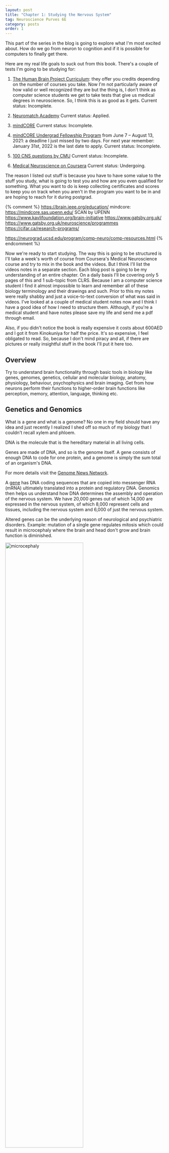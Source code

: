 ```yaml
---
layout: post
title: "Chapter 1: Studying the Nervous System"
tag: Neuroscience Purves 6E
category: posts
order: 1
---
```

This part of the series in the blog is going to explore what I'm most excited about. How do we go from neuron to cognition and if it is possible for computers to finally get there.

Here are my real life goals to suck out from this book. There's a couple of tests I'm going to be studying for:

1. [The Human Brain Project Curriculum](https://www.humanbrainproject.eu/en/education/participatecollaborate/curriculum/): they offer you credits depending on the number of courses you take. Now I'm not particularly aware of how valid or well recognized they are but the thing is, I don't think as computer science students we get to take tests that give us medical degrees in neuroscience. So, I think this is as good as it gets. Current status: Incomplete.

2. [Neuromatch Academy](https://www.neuromatchacademy.org/) Current status: Applied.

3. [mindCORE](https://mindcore.sas.upenn.edu/education/) Current status: Incomplete.

4. [mindCORE Undergrad Fellowship Program](https://mindcore.sas.upenn.edu/research/summer/) from June 7 – August 13, 2021: a deadline I just missed by two days. For next year remember: January 31st, 2022 is the last date to apply. Current status: Incomplete.

5. [100 CNS questions by CMU](https://www.cns.caltech.edu/academics/100questions.html) Current status: Incomplete.

6. [Medical Neuroscience on Coursera](https://www.coursera.org/learn/medical-neuroscience) Current status: Undergoing.

The reason I listed out stuff is because you have to have some value to the stuff you study, what is going to test you and how are you even qualified for something. What you want to do is keep collecting certificates and scores to keep you on track when you aren't in the program you want to be in and are hoping to reach for it during postgrad.

{% comment %}
https://brain.ieee.org/education/
mindcore: https://mindcore.sas.upenn.edu/
SCAN by UPENN
https://www.kavlifoundation.org/brain-initiative
https://www.gatsby.org.uk/
https://www.gatsby.org.uk/neuroscience/programmes
https://cifar.ca/research-programs/

https://neurograd.ucsd.edu/program/comp-neuro/comp-resources.html
{% endcomment %}

Now we're ready to start studying. The way this is going to be structured is I'll take a week's worth of course from Coursera's Medical Neuroscience course and try to mix in the book and the videos. But I think I'll list the videos notes in a separate section. Each blog post is going to be my understanding of an entire chapter. On a daily basis I'll be covering only 5 pages of this and 1 sub-topic from CLRS. Because I am a computer science student I find it almost impossible to learn and remember all of these biology terminology and their drawings and such. Prior to this my notes were really shabby and just a voice-to-text conversion of what was said in videos. I've looked at a couple of medical student notes now and I think I have a good idea of how I need to structure them. Although, if you're a medical student and have notes please save my life and send me a pdf through email.

Also, if you didn't notice the book is really expensive it costs about 600AED and I got it from Kinokuniya for half the price. It's so expensive, I feel obligated to read. So, because I don't mind piracy and all, if there are pictures or really insightful stuff in the book I'll put it here too.

## Overview

Try to understand brain functionality through basic tools in biology like genes, genomes, genetics, cellular and molecular biology, anatomy, physiology, behaviour, psychophysics and brain imaging. Get from how neurons perform their functions to higher-order brain functions like perception, memory, attention, language, thinking etc.

## Genetics and Genomics

What is a gene and what is a genome? No one in my field should have any idea and just recently I realized I shed off so much of my biology that I couldn't recall xylem and phloem.

DNA is the molecule that is the hereditary material in all living cells.

Genes are made of DNA, and so is the genome itself. A gene consists of enough DNA to code for one protein, and a genome is simply the sum total of an organism's DNA.

For more details visit the [Genome News Network](http://www.genomenewsnetwork.org/resources/whats_a_genome/Chp1_4_1.shtml).

A [gene](https://en.wikipedia.org/wiki/Gene) has DNA coding sequences that are copied into messenger RNA (mRNA) ultimately translated into a protein and regulatory DNA. Genomics then helps us understand how DNA determines the assembly and operation of the nervous system. We have 20,000 genes out of which 14,000 are expressed in the nervous system, of which 8,000 represent cells and tissues, including the nervous system and 6,000 of just the nervous system.

Altered genes can be the underlying reason of neurological and psychiatric disorders. Example: mutation of a single gene regulates mitosis which could result in microcephaly where the brain and head don't grow and brain function is diminished.

<img alt="microcephaly" src="/images/2021/neuroscience/microcephaly.png" height="70%" width="70%">

Apart from this, mutant genes can cause degenerative disorders like Parkinson's and Huntington's. So gene-based therapies might be the answer to these diseases. You do have to remember it's not such a proportional relationship between genes and diseases, genomic information doesn't solely decide on how the brain operates. We need to understand cell biology, anatomy, physiology and neural circuitry.

## Cellular Components of the Nervous System

There's a saucy fight here. We're looking at the 1930's and Cajal and Golgi are fighting about the structure of the nerve cell. Golgi says nerve cells create an interconnected network as a unit and Cajal says they communicate through synapses, which meant that ultimately the unit of a neuron was smaller. Cajal is correct, but both get awarded. Then scientists find out about these synapses.

Then two broad categories are formed: nerve cells or neurons and glial cells/glia or neuroglia.

+ Neuron: electrical signaling
+ Glia: support that signaling (like bras and boobs), develop the nervous system, and help in repair and regrowth of it.

## Neurons

<img alt="neuron" src="/images/2021/neuroscience/neuron.gif" height="70%" width="70%">

We all know neurons because of the synaptic connections they form. This highlights the two main parts of a neuron: dendrites and the axon. Most neurons have only one axon as branching are not as elaborate as the one seen in dendrites. Dendrites take synaptic inputs from the axon terminals of other neurons.

<img alt="neuron" src="/images/2021/neuroscience/neuron.png" height="120%" width="120%">

(I know it's a horrible drawing, but given the amount of time I spend on such shit it's acceptable as long as it looks like what it's supposed to look like)

In red I've marked the convergence, and here the degree of convergence is the number of inputs to that neuron.

In green divergence, which is number of targets innervated by any one neuron.

Synaptic connections are made and typically the axon terminal of the presynaptic neuron is adjacent to the postsynaptic neuron's receptors of the target cell. During a synapse neurotransmitters traverse through the extracellular space between called a synaptic cleft: which helps in the diffusion, binding and degradation of these neurotransmitters.

Information from the synapses is read-out at the axon and relayed as electric signals for a few micrometers.

+ Local circuit neurons or interneurons: short axons
+ Projection neurons: extend large distances. Ex: from spinal cord to foot.
+ Action Potential: spikes/electric signals are all-or-nothing changes in the electric potential across the nerve cell membrane to convey information.
+ Synapses: chemical synapse and electrical synapse.
+ Synaptic vesicles: secretory organelles at the presynaptic terminal, circular structures filled with neurotransmitters/neuroactive molecules.

## Glial Cells

+ It doesn't participate in synaptic transmission.
+ Have supportive functions that help in defining synaptic connections.
+ Give rise to new glia.
+ Modulate rate of nerve signal propogation and synaptic action by controlling metabolism of neurotransmitters near the synaptic cleft.
+ Provide a <span data-tooltip="Scaffolds are materials that have been engineered to cause desirable cellular interactions to contribute to the formation of new functional tissues for medical purposes. Cells are often 'seeded' into these structures capable of supporting three-dimensional tissue formation." data-tooltip-position="bottom"><i>scaffold</i></span> for neural developments.
+ Recovery from neural injury.
+ Interface between the brain and the immune system.
+ Facilitate convective flow of interstitial fluid through the brain during sleep to wash out the metabolic waste.

There are three types of glial cells:
1. Astrocytes
2. Oligodendrocytes
3. Microglial cells

### Astrocytes

+ Restricted to the <span data-tooltip="The brain and spinal cord" data-tooltip-position="bottom"><i>CNS</i></span>.
+ They have a <span data-tooltip="astral" data-tooltip-position="bottom"><i>starlike</i></span> appearance.
+ Maintains the chemical environment for neurological signaling.
+ Forms the blood-brain barrier.
+ Secrete substances that that influence the formation of new synaptic connections.
+ A subset of astrocytes retain the characteristics of the stem cell.

### Oligodendrocytes

+ Restricted to the <span data-tooltip="The brain and spinal cord" data-tooltip-position="bottom"><i>CNS</i></span>.
+ Lay down a lipid-rich wrapping around some axons. Myelin increases the speed of transmission of  electrical signals.
+ In the <span data-tooltip="peripheral nervous system" data-tooltip-position="bottom"><i>PNS</i></span> the cells that provide the myelin are called **Schwann Cells**.
+ In the mature nervous system subsets of the oligodendrocytes and schwann cells retain neural stem properties and can generate new oligodendrocytes and schwann cells in response to injury.

### Microglial Cells

+ Derived from hematopoietic precusrsor cells (but some from neural precursor cells).
+ They share properties with microphages.
+ Are scavenger cells that remove cellular debris from injury sites.
+ Secrete signaling molecules(like cytokines) to modulate the local inflammation and influence whether other cells die or live.
+ Microglia at the site of brain injury dramatically increase.

In addition to these three, we have **glial stem cells**. These reatin the capacity to proliferate and generate glia and sometimes neurons.

Some of the astrocytes and oligodendrocytes(polydendrocytes) have properties of proliferation, self-renewal, and the capacity to make all cell classes of a particular tissue.

## Cellular Diversity in Nervous System

86 billion different types of neurons are known to exist.

## Neural Circuits

Neurons don't function in isolation, they form **neural circuits**.

Neuropil: What a synaptic connection constitutes of (dendrites, axon, glial processes).

Afferent Neurons: Carry information to the brain or spinal cord.

Efferent Neurons: Carry information away from the brain or spinal cord.

[Myotactic Reflex]

## Organization of Human Nervous System

Neural circuits processes information for sensory, motor and associational systems.

CNS: brain(cerebral hemispheres, diencephalon, cerebellum, and brainstem) + spinal cord

PNS: The PNS consists of the nerves and ganglia outside the brain and spinal cord: <span data-tooltip="link sensory receptors on the body surface to processing parts in the CNS." data-tooltip-position="bottom"><i>sensory neurons</i></span> and <span data-tooltip="has two parts: somatic and autonomic motor division" data-tooltip-postion="bottom"><i>motor portion</i></span>. The peripheral nervous system is divided into the somatic nervous system and the autonomic nervous system. Somatic nervous system are motor axons that connect the brain and the spinal cord to skeletal muscles. Visceral/autonomic motor division is made up of cells and axons that innervate smooth muscle, cardiac muscle, and glands.

Gray Matter: accumulation of <mark>cell bodies and neuropil</mark> in the brain and the spinal cord.

White Matter: (light appearance due to lipid in myelin) refers to axon tracts and commissures.

Nucleus: Local accumulation of neurons with roughly similar functions.

Cortex: Sheet-like arrays of nerve cells.

Tracts: 

Commissures: 

Columns:

[Quiz Guide](https://quizlet.com/au/238594832/neuroscience-cells-of-cns-and-basic-orientation-flash-cards/)